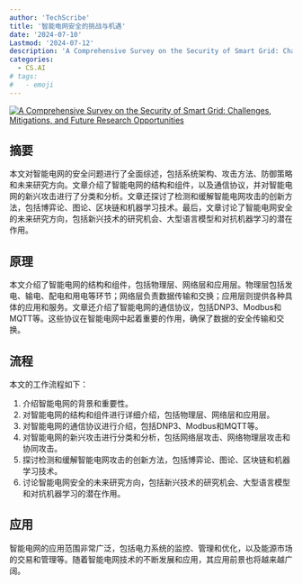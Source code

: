 ```yaml
---
author: 'TechScribe'
title: '智能电网安全的挑战与机遇'
date: '2024-07-10'
Lastmod: '2024-07-12'
description: 'A Comprehensive Survey on the Security of Smart Grid: Challenges, Mitigations, and Future Research Opportunities'
categories:
  - CS.AI
# tags:
#   - emoji
---
```


[![A Comprehensive Survey on the Security of Smart Grid: Challenges, Mitigations, and Future Research Opportunities](https://arxiv-research-1301205113.cos.ap-guangzhou.myqcloud.com/images/2407.07966v1.pdf_0.jpg)](https://arxiv.org/abs/2407.07966v1)

## 摘要

本文对智能电网的安全问题进行了全面综述，包括系统架构、攻击方法、防御策略和未来研究方向。文章介绍了智能电网的结构和组件，以及通信协议，并对智能电网的新兴攻击进行了分类和分析。文章还探讨了检测和缓解智能电网攻击的创新方法，包括博弈论、图论、区块链和机器学习技术。最后，文章讨论了智能电网安全的未来研究方向，包括新兴技术的研究机会、大型语言模型和对抗机器学习的潜在作用。<!--more-->

## 原理

本文介绍了智能电网的结构和组件，包括物理层、网络层和应用层。物理层包括发电、输电、配电和用电等环节；网络层负责数据传输和交换；应用层则提供各种具体的应用和服务。文章还介绍了智能电网的通信协议，包括DNP3、Modbus和MQTT等。这些协议在智能电网中起着重要的作用，确保了数据的安全传输和交换。

## 流程

本文的工作流程如下：
1. 介绍智能电网的背景和重要性。
2. 对智能电网的结构和组件进行详细介绍，包括物理层、网络层和应用层。
3. 对智能电网的通信协议进行介绍，包括DNP3、Modbus和MQTT等。
4. 对智能电网的新兴攻击进行分类和分析，包括网络层攻击、网络物理层攻击和协同攻击。
5. 探讨检测和缓解智能电网攻击的创新方法，包括博弈论、图论、区块链和机器学习技术。
6. 讨论智能电网安全的未来研究方向，包括新兴技术的研究机会、大型语言模型和对抗机器学习的潜在作用。

## 应用

智能电网的应用范围非常广泛，包括电力系统的监控、管理和优化，以及能源市场的交易和管理等。随着智能电网技术的不断发展和应用，其应用前景也将越来越广阔。